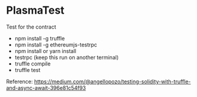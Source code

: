 # PlasmaTest
Test for the contract

- npm install -g truffle
- npm install -g ethereumjs-testrpc
- npm install or yarn install
- testrpc (keep this run on another terminal)
- truffle compile
- truffle test

Reference:
https://medium.com/@angellopozo/testing-solidity-with-truffle-and-async-await-396e81c54f93
